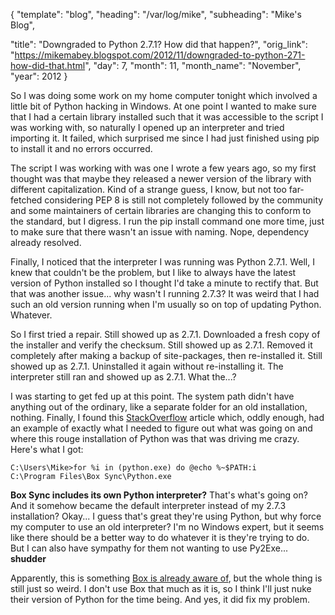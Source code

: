{
  "template": "blog",
  "heading": "/var/log/mike",
  "subheading": "Mike's Blog",

  "title": "Downgraded to Python 2.7.1? How did that happen?",
  "orig_link": "https://mikemabey.blogspot.com/2012/11/downgraded-to-python-271-how-did-that.html",
  "day": 7,
  "month": 11,
  "month_name": "November",
  "year": 2012
}

So I was doing some work on my home computer tonight which involved a little bit of Python hacking in Windows. At one
point I wanted to make sure that I had a certain library installed such that it was accessible to the script I was
working with, so naturally I opened up an interpreter and tried importing it. It failed, which surprised me since I had
just finished using pip to install it and no errors occurred.

The script I was working with was one I wrote a few years ago, so my first thought was that maybe they released a newer
version of the library with different capitalization. Kind of a strange guess, I know, but not too far-fetched
considering PEP 8 is still not completely followed by the community and some maintainers of certain libraries are
changing this to conform to the standard, but I digress. I run the pip install command one more time, just to make sure
that there wasn't an issue with naming. Nope, dependency already resolved.

Finally, I noticed that the interpreter I was running was Python 2.7.1. Well, I knew that couldn't be the problem, but I
like to always have the latest version of Python installed so I thought I'd take a minute to rectify that. But that was
another issue... why wasn't I running 2.7.3? It was weird that I had such an old version running when I'm usually so on
top of updating Python. Whatever.

So I first tried a repair. Still showed up as 2.7.1. Downloaded a fresh copy of the installer and verify the checksum.
Still showed up as 2.7.1. Removed it completely after making a backup of site-packages, then re-installed it. Still
showed up as 2.7.1. Uninstalled it again without re-installing it. The interpreter still ran and showed up as 2.7.1.
What the...?

I was starting to get fed up at this point. The system path didn't have anything out of the ordinary, like a separate
folder for an old installation, nothing. Finally, I found this
[StackOverflow](http://stackoverflow.com/questions/519410/find-the-path-of-notepad-exe-and-mspaint-exe) article which,
oddly enough, had an example of exactly what I needed to figure out what was going on and where this rouge installation
of Python was that was driving me crazy. Here's what I got:

```
C:\Users\Mike>for %i in (python.exe) do @echo %~$PATH:i
C:\Program Files\Box Sync\Python.exe
```

**Box Sync includes its own Python interpreter?** That's what's going on? And it somehow became the default interpreter
instead of my 2.7.3 installation? Okay... I guess that's great they're using Python, but why force my computer to use an
old interpreter? I'm no Windows expert, but it seems like there should be a better way to do whatever it is they're
trying to do. But I can also have sympathy for them not wanting to use Py2Exe... **shudder**

Apparently, this is something [Box is already aware
of](https://support.box.com/entries/21910576-why-is-box-sync-shipping-a-vulnerable-version-of-python-dll), but the whole
thing is still just so weird. I don't use Box that much as it is, so I think I'll just nuke their version of Python for
the time being. And yes, it did fix my problem.
